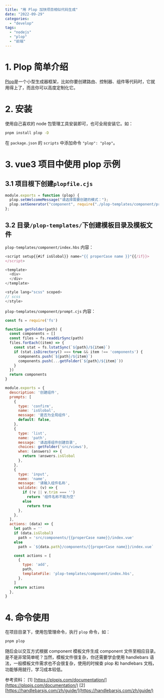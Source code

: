 ```yaml
---
title: "用 Plop 加快项目相似代码生成"
date: "2022-09-29"
categories: 
  - "develop"
tags: 
  - "nodejs"
  - "plop"
  - "前端"
---
```


# 1\. Plop 简单介绍

[Plop](https://plopjs.com/)是一个小型生成器框架，比如你要创建路由、控制器、组件等代码时，它就用得上了，而且你可以高度定制化它。

# 2\. 安装

使用自己喜欢的 node 包管理工具安装即可，也可全局安装它。如：

```bash
pnpm install plop -D
```

在 `package.json` 的 `scripts` 中添加命令 `"plop": "plop"`。

# 3\. vue3 项目中使用 plop 示例

## 3.1 项目根下创建`plopfile.cjs`

```js
module.exports = function (plop) {
  plop.setWelcomeMessage("请选择需要创建的模式：");
  plop.setGenerator("component", require("./plop-templates/component/prompt.cjs"));
};
```

## 3.2 目录`/plop-templates/`下创建模板目录及模板文件

`plop-templates/component/index.hbs` 内容：

```js
<script setup{{#if isGlobal}} name="{{ properCase name }}"{{/if}}>
</script>

<template>
  <div>
  </div>
</template>

<style lang="scss" scoped>
// scss
</style>
```

`plop-templates/component/prompt.cjs` 内容：

```js
const fs = require('fs')

function getFolder(path) {
  const components = []
  const files = fs.readdirSync(path)
  files.forEach((item) => {
    const stat = fs.lstatSync(`${path}/${item}`)
    if (stat.isDirectory() === true && item !== 'components') {
      components.push(`${path}/${item}`)
      components.push(...getFolder(`${path}/${item}`))
    }
  })
  return components
}

module.exports = {
  description: '创建组件',
  prompts: [
    {
      type: 'confirm',
      name: 'isGlobal',
      message: '是否为全局组件',
      default: false,
    },
    {
      type: 'list',
      name: 'path',
      message: '请选择组件创建目录',
      choices: getFolder('src/views'),
      when: (answers) => {
        return !answers.isGlobal
      },
    },
    {
      type: 'input',
      name: 'name',
      message: '请输入组件名称',
      validate: (v) => {
        if (!v || v.trim === '')
          return '组件名称不能为空'
        else
          return true
      },
    },
  ],
  actions: (data) => {
    let path = ''
    if (data.isGlobal)
      path = 'src/components/{{properCase name}}/index.vue'
    else
      path = `${data.path}/components/{{properCase name}}/index.vue`

    const actions = [
      {
        type: 'add',
        path,
        templateFile: 'plop-templates/component/index.hbs',
      },
    ]
    return actions
  },
}
```

# 4\. 命令使用

在项目目录下，使用包管理命令，执行 `plop` 命令，如：

```bash
pnpm plop
```

随后会以交互方式根据 component 模板文件生成 component 文件至相应目录。 是不是非常简单呢？当然，模板文件很复杂，你还需要学会使用 handlebars 语法，一般模板文件需求也不会很复杂，使用的时候查 plop 和 handlebars 文档，功能够用就行，学习成本较低。

参考资料： \[1\] [https://plopjs.com/documentation/](https://plopjs.com/documentation/) \[2\] [https://handlebarsjs.com/zh/guide/](https://handlebarsjs.com/zh/guide/)
